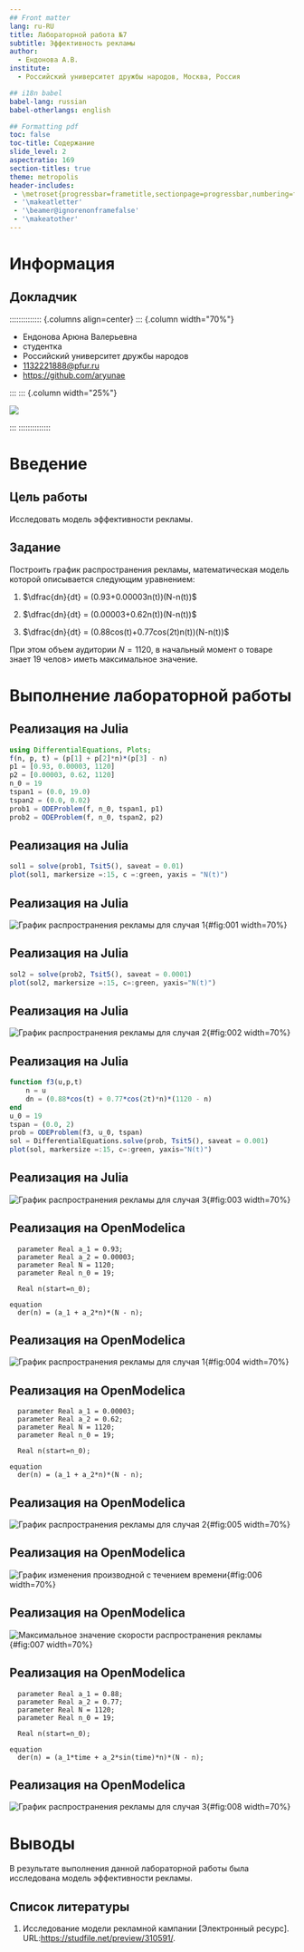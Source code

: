 ```yaml
---
## Front matter
lang: ru-RU
title: Лабораторной работа №7
subtitle: Эффективность рекламы
author:
  - Ендонова А.В.
institute:
  - Российский университет дружбы народов, Москва, Россия

## i18n babel
babel-lang: russian
babel-otherlangs: english

## Formatting pdf
toc: false
toc-title: Содержание
slide_level: 2
aspectratio: 169
section-titles: true
theme: metropolis
header-includes:
 - \metroset{progressbar=frametitle,sectionpage=progressbar,numbering=fraction}
 - '\makeatletter'
 - '\beamer@ignorenonframefalse'
 - '\makeatother'
---
```


# Информация

## Докладчик

:::::::::::::: {.columns align=center}
::: {.column width="70%"}

  * Ендонова Арюна Валерьевна
  * студентка
  * Российский университет дружбы народов
  * [1132221888@pfur.ru](mailto:1132221888@pfur.ru)
  * <https://github.com/aryunae>

:::
::: {.column width="25%"}

![](./image/endonova.jpg)

:::
::::::::::::::

# Введение

## Цель работы

Исследовать модель эффективности рекламы. 

## Задание

Построить график распространения рекламы, математическая модель которой описывается
следующим уравнением:

1. $\dfrac{dn}{dt} = (0.93+0.00003n(t))(N-n(t))$

2. $\dfrac{dn}{dt} = (0.00003+0.62n(t))(N-n(t))$

3. $\dfrac{dn}{dt} = (0.88cos(t)+0.77cos(2t)n(t))(N-n(t))$

При этом объем аудитории $N = 1120$, в начальный момент о товаре знает 19 челов>
иметь максимальное значение.

# Выполнение лабораторной работы

## Реализация на Julia

```Julia
using DifferentialEquations, Plots;
f(n, p, t) = (p[1] + p[2]*n)*(p[3] - n)
p1 = [0.93, 0.00003, 1120]
p2 = [0.00003, 0.62, 1120]
n_0 = 19
tspan1 = (0.0, 19.0)
tspan2 = (0.0, 0.02)
prob1 = ODEProblem(f, n_0, tspan1, p1)
prob2 = ODEProblem(f, n_0, tspan2, p2)
```

## Реализация на Julia

```Julia
sol1 = solve(prob1, Tsit5(), saveat = 0.01)
plot(sol1, markersize =:15, c =:green, yaxis = "N(t)")
```

## Реализация на Julia

![График распространения рекламы для случая 1](image/1_Julia.png){#fig:001 width=70%}

## Реализация на Julia

```Julia
sol2 = solve(prob2, Tsit5(), saveat = 0.0001)
plot(sol2, markersize =:15, c=:green, yaxis="N(t)")
```

## Реализация на Julia

![График распространения рекламы для случая 2](image/2_Julia.png){#fig:002 width=70%}

## Реализация на Julia

```Julia
function f3(u,p,t)
    n = u
    dn = (0.88*cos(t) + 0.77*cos(2t)*n)*(1120 - n)
end
u_0 = 19
tspan = (0.0, 2)
prob = ODEProblem(f3, u_0, tspan)
sol = DifferentialEquations.solve(prob, Tsit5(), saveat = 0.001)
plot(sol, markersize =:15, c=:green, yaxis="N(t)")
```

## Реализация на Julia

![График распространения рекламы для случая 3](image/3_Julia.png){#fig:003 width=70%}

## Реализация на OpenModelica

```
  parameter Real a_1 = 0.93;
  parameter Real a_2 = 0.00003;
  parameter Real N = 1120;
  parameter Real n_0 = 19;

  Real n(start=n_0);

equation
  der(n) = (a_1 + a_2*n)*(N - n);
```

## Реализация на OpenModelica

![График распространения рекламы для случая 1](image/1_OM.png){#fig:004 width=70%}

## Реализация на OpenModelica

```
  parameter Real a_1 = 0.00003;
  parameter Real a_2 = 0.62;
  parameter Real N = 1120;
  parameter Real n_0 = 19;
  
  Real n(start=n_0);

equation
  der(n) = (a_1 + a_2*n)*(N - n);
```

## Реализация на OpenModelica

![График распространения рекламы для случая 2](image/2_OM.png){#fig:005 width=70%}

## Реализация на OpenModelica

![График изменения производной с течением времени](image/der(n).png){#fig:006 width=70%}

## Реализация на OpenModelica

![Максимальное значение скорости распространения рекламы](image/derr(n)_2.png){#fig:007 width=70%}

## Реализация на OpenModelica

```
  parameter Real a_1 = 0.88;
  parameter Real a_2 = 0.77;
  parameter Real N = 1120;
  parameter Real n_0 = 19;
  
  Real n(start=n_0);

equation
  der(n) = (a_1*time + a_2*sin(time)*n)*(N - n);
```

## Реализация на OpenModelica

![График распространения рекламы для случая 3](image/3_OM.png){#fig:008 width=70%}

# Выводы

В результате выполнения данной лабораторной работы была исследована модель эффективности рекламы.

## Список литературы

1. Исследование модели рекламной кампании [Электронный ресурс]. URL:https://studfile.net/preview/310591/.
